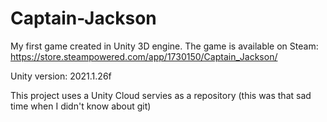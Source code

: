 # Captain-Jackson
My first game created in Unity 3D engine. The game is available on Steam: https://store.steampowered.com/app/1730150/Captain_Jackson/

Unity version: 2021.1.26f

This project uses a Unity Cloud servies as a repository (this was that sad time when I didn't know about git)
